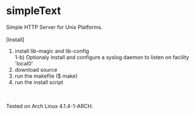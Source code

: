 # simpleText
Simple HTTP Server for Unix Platforms.
<br>
<br>
[Install]<br>
1) install lib-magic and lib-config<br>
1-b) Optionaly install and configure a syslog daemon to listen on facility 'local0'<br>
2) download source<br>
3) run the makefile ($ make)<br>
4) run the install script<br>
<br>
<br>
Tested on Arch Linux 4.1.4-1-ARCH.
